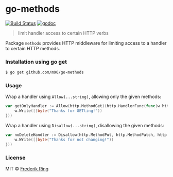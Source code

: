 # go-methods

[![Build Status](https://travis-ci.org/m90/go-methods.svg?branch=master)](https://travis-ci.org/m90/go-methods)
[![godoc](https://godoc.org/github.com/m90/go-methods?status.svg)](http://godoc.org/github.com/m90/go-methods)

> limit handler access to certain HTTP verbs

Package `methods` provides HTTP middleware for limiting access to a handler to certain HTTP methods.

### Installation using go get

```sh
$ go get github.com/m90/go-methods
```

### Usage

Wrap a handler using `Allow(...string)`, allowing only the given methods:

```go
var getOnlyHandler := Allow(http.MethodGet)(http.HandlerFunc(func(w http.ResponseWriter, r *http.Request) {
	w.Write([]byte("Thanks for GETting!"))
}))
```

Wrap a handler using `Disallow(...string)`, disallowing the given methods:

```go
var noDeleteHandler := Disallow(http.MethodPut, http.MethodPatch, http.MethodDelete)(http.HandlerFunc(func(w http.ResponseWriter, r *http.Request) {
	w.Write([]byte("Thanks for not changing!"))
}))
```

### License
MIT © [Frederik Ring](http://www.frederikring.com)
